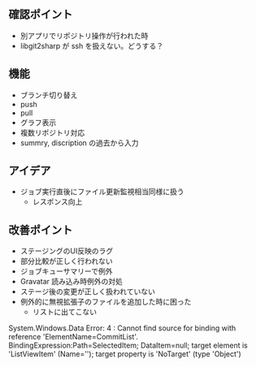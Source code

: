 確認ポイント
------------

* 別アプリでリポジトリ操作が行われた時
* libgit2sharp が ssh を扱えない。どうする？



機能
----

* ブランチ切り替え
* push
* pull
* グラフ表示
* 複数リポジトリ対応
* summry, discription の過去から入力


アイデア
--------

* ジョブ実行直後にファイル更新監視相当同様に扱う
    * レスポンス向上



改善ポイント
------------

* ステージングのUI反映のラグ
* 部分比較が正しく行われない
* ジョブキューサマリーで例外
* Gravatar 読み込み時例外の対処
* ステージ後の変更が正しく扱われていない
* 例外的に無視拡張子のファイルを追加した時に困った
	* リストに出てこない



System.Windows.Data Error: 4 : Cannot find source for binding with reference 'ElementName=CommitList'. BindingExpression:Path=SelectedItem; DataItem=null; target element is 'ListViewItem' (Name=''); target property is 'NoTarget' (type 'Object')
